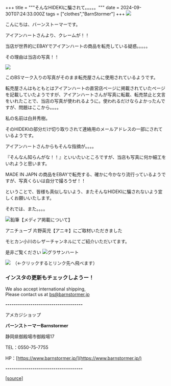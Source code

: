 +++
title = """そんなHIDEKIに騙されて。。。。。"""
date = 2024-09-30T07:24:33.000Z
tags = ["clothes","BarnStormer"]
+++
[![](https://stat.ameba.jp/user_images/20231023/16/barnstormer-go/b2/03/p/o0420015015354743273.png)](https://ameblo.jp/barnstormer-go/entry-12825670498.html)

こんにちは、バーンストーマーです。

アイアンハートさんより、クレームが！！

当店が世界的にEBAYでアイアンハートの商品を転売している疑惑。。。。。

その理由は当店の写真！！

[![](https://stat.ameba.jp/user_images/20240930/15/barnstormer-go/02/19/j/o0466070015492465902.jpg)](https://stat.ameba.jp/user_images/20240930/15/barnstormer-go/02/19/j/o0466070015492465902.jpg)

このBSマーク入りの写真がそのまま転売屋さんに使用されているようです。

転売屋さんはもともとはアイアンハートの直営店ページに掲載されていたぺージを記載していたようですが、アイアンハートさんが写真に転載、転売禁止と文言をいれたことで、当店の写真が使われるように。使われるだけならよかったんですが、問題はここから。。。。

私の名前は白井秀樹。

そのHIDEKIの部分だけ切り取りされて連絡用のメールアドレスの一部にされているようです。

アイアンハートさんからもそんな指摘が。。。。

『そんなん知らんがな！！』といいたいところですが、当店も写真に何か細工をいれようと思います。

MADE IN JAPN の商品をEBAYで転売する、確かに今かなり流行っているようですが、写真くらいは自分で撮ろうぜ！！

ということで、皆様も真似しないよう、またそんなHIDEKIに騙されないよう宜しくお願いいたします。

それでは、また。。。。

![鉛筆](https://stat100.ameba.jp/blog/ucs/img/char/char3/519.png)【メディア掲載について】

アニチューブ 片野英児【アニキ】にご取材いただきました

モヒカン小川のレザーチャンネルにてご紹介いただいてます。

是非ご覧ください ![グラサンハート](https://stat100.ameba.jp/blog/ucs/img/char/char3/148.png)

[![](https://stat.ameba.jp/user_images/20230412/16/barnstormer-go/6a/23/p/o0108010815269242493.png)](https://www.instagram.com/barnstormer_daily/)　（←クリックするとリンク先へ飛べます）

### インスタの更新もチェックしようー！

We also accept international shipping,  
Please contact us at bs@barnstormer.jp

**\-------------------------------------**

アメカジショップ

**バーンストーマーBarnstormer**

静岡県御殿場市御殿場17

TEL：0550-75-7755

HP：[https://www.barnstormer.jp/](https://www.barnstormer.jp/)

**\-------------------------------------**

[[source]](https://ameblo.jp/barnstormer-go/entry-12869490974.html)
